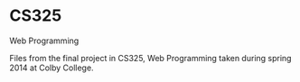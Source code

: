 # CS325
Web Programming

Files from the final project in CS325, Web Programming taken during spring 2014 at Colby College. 

